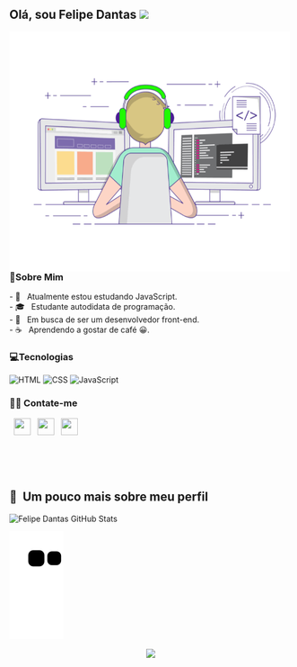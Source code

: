  <div align="left">
 <h2>Olá, sou Felipe Dantas <img src="https://github.com/souvikguria98/souvikguria98/blob/master/Hi.gif" width="25"></h2>
 <img align="left" alt="GIF" src="/gif3.gif" width="500" height="426"/>
 </div>
 
 <div>
 <h3>📖Sobre Mim</h3>
 - 🔭 &nbsp; Atualmente estou estudando JavaScript.<br>
 - 🎓 &nbsp; Estudante autodidata de programação.<br>
 - 💼 &nbsp; Em busca de ser um desenvolvedor front-end.<br>
 - ☕ &nbsp; Aprendendo a gostar de café 😀. 
 </div>
 
 <div>
 <h3>💻Tecnologias</h3> 
 
  ![HTML](https://img.shields.io/badge/-HTML-333333?style=flat&logo=HTML5)
  ![CSS](https://img.shields.io/badge/-CSS-333333?style=flat&logo=CSS3&logoColor=1572B6)
  ![JavaScript](https://img.shields.io/badge/-JavaScript-333333?style=flat&logo=javascript)
 </div>
 
 <div style="display: inline_block"> 
  <h3> 🤝🏻 Contate-me </h3>
  <p align="left">
  &nbsp; <a href="https://www.instagram.com/dantas.felipe.dev" target="_blank" rel="noopener noreferrer"><img src="https://user-images.githubusercontent.com/82758451/122668127-03d7cb80-d18d-11eb-8726-9e49ec923bc3.png" width="30" height="30" /></a>  
  &nbsp; <a href="https://www.linkedin.com/in/felipe-dantas-6042b7213" target="_blank" rel="noopener noreferrer"><img src="https://user-images.githubusercontent.com/82758451/122668240-82346d80-d18d-11eb-8bef-2202eccc30a2.png" width="30" height="30" /></a>
  &nbsp; <a href="mailto:dantas.felipe.dev@gmail.com" target="_blank" rel="noopener noreferrer"><img src="https://user-images.githubusercontent.com/82758451/122668289-b740c000-d18d-11eb-917f-c85c27e84b93.png"  width="30" height="30" /></a>
  </p>
 </div><br><br><br>
 
 <h2>🚀 &nbsp;Um pouco mais sobre meu perfil</h2>

![Felipe Dantas GitHub Stats](https://github-readme-stats.vercel.app/api?username=tuxlipe&show_icons=true&theme=dracula)
 
 <div>
  
   ![Snake animation](https://github.com/rafaballerini/rafaballerini/blob/output/github-contribution-grid-snake.svg)
</div>

 <p align="center">
<img src="https://visitor-badge.laobi.icu/badge?page_id=tuxlipe" id="counter">
</p>

